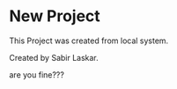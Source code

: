 # New Project

This Project was created from local system.

Created by Sabir Laskar.

are you fine???
